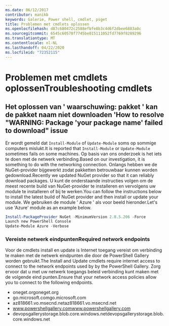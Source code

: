 ```yaml
---
ms.date: 06/12/2017
contributor: manikb
keywords: Galerie, Power shell, cmdlet, psget
title: Problemen met cmdlets oplossen
ms.openlocfilehash: d87c680472c2588efbfe8b3c4d6f2dbee6883a0c
ms.sourcegitcommit: 6545c60578f7745be015111052fd7769f8289296
ms.translationtype: MT
ms.contentlocale: nl-NL
ms.lasthandoff: 04/22/2020
ms.locfileid: "72352115"
---
```

# <a name="troubleshooting-cmdlets"></a><span data-ttu-id="0ea14-103">Problemen met cmdlets oplossen</span><span class="sxs-lookup"><span data-stu-id="0ea14-103">Troubleshooting cmdlets</span></span>

## <a name="how-to-resolve-warning-package-your-package-name-failed-to-download-issue"></a><span data-ttu-id="0ea14-104">Het oplossen van ' waarschuwing: pakket ' kan de pakket naam niet downloaden '</span><span class="sxs-lookup"><span data-stu-id="0ea14-104">How to resolve "WARNING: Package 'your package name' failed to download" issue</span></span>

<span data-ttu-id="0ea14-105">Er wordt gemeld dat `Install-Module` of `Update-Module` soms op sommige computers mislukt.</span><span class="sxs-lookup"><span data-stu-id="0ea14-105">It is reported that `Install-Module` or `Update-Module` sometimes fails on some machines.</span></span> <span data-ttu-id="0ea14-106">Op basis van ons onderzoek is het iets te doen met de netwerk verbinding.</span><span class="sxs-lookup"><span data-stu-id="0ea14-106">Based on our investigation, it is something to do with the networking connection.</span></span> <span data-ttu-id="0ea14-107">Onlangs hebben we de NuGet-provider bijgewerkt zodat pakketten betrouwbaar kunnen worden gedownload.</span><span class="sxs-lookup"><span data-stu-id="0ea14-107">Recently we updated NuGet provider so that it can reliably download packages.</span></span> <span data-ttu-id="0ea14-108">U kunt de onderstaande instructies volgen om de meest recente build van NuGet-provider te installeren en vervolgens uw module te installeren of bij te werken.</span><span class="sxs-lookup"><span data-stu-id="0ea14-108">You can follow the instructions below to install the latest build of NuGet provider and then install or update your module.</span></span> <span data-ttu-id="0ea14-109">We gebruiken de module ' Azure ' als voor beeld hieronder.</span><span class="sxs-lookup"><span data-stu-id="0ea14-109">Let's use 'Azure' module as an example below.</span></span>

```powershell
Install-PackageProvider NuGet -MinimumVersion 2.8.5.206 -Force
Launch new PowerShell Console
Update-Module Azure -Verbose
```

### <a name="required-network-endpoints"></a><span data-ttu-id="0ea14-110">Vereiste netwerk eindpunten</span><span class="sxs-lookup"><span data-stu-id="0ea14-110">Required network endpoints</span></span>

<span data-ttu-id="0ea14-111">Voor de cmdlets install en update is Internet toegang vereist om verbinding te maken met de netwerk eindpunten die door de PowerShell Gallery worden gebruikt.</span><span class="sxs-lookup"><span data-stu-id="0ea14-111">The Install and Update cmdlets require internet access to connect to the network endpoints used by by the PowerShell Gallery.</span></span> <span data-ttu-id="0ea14-112">Zorg ervoor dat u met uw netwerk toegangs beleid verbinding kunt maken met de volgende eind punten.</span><span class="sxs-lookup"><span data-stu-id="0ea14-112">Ensure that your network access policies allow you to connect to the following endpoints.</span></span>

- <span data-ttu-id="0ea14-113">oneget.org</span><span class="sxs-lookup"><span data-stu-id="0ea14-113">oneget.org</span></span>
- <span data-ttu-id="0ea14-114">go.microsoft.com</span><span class="sxs-lookup"><span data-stu-id="0ea14-114">go.microsoft.com</span></span>
- <span data-ttu-id="0ea14-115">az818661.vo.msecnd.net</span><span class="sxs-lookup"><span data-stu-id="0ea14-115">az818661.vo.msecnd.net</span></span>
- <span data-ttu-id="0ea14-116">www.powershellgallery.com</span><span class="sxs-lookup"><span data-stu-id="0ea14-116">www.powershellgallery.com</span></span>
- <span data-ttu-id="0ea14-117">devopsgallerystorage.blob.core.windows.net</span><span class="sxs-lookup"><span data-stu-id="0ea14-117">devopsgallerystorage.blob.core.windows.net</span></span>
